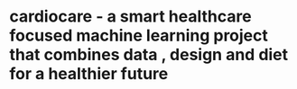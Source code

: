 # cardiocare - a smart healthcare focused machine learning project that combines data , design and diet for a healthier future
